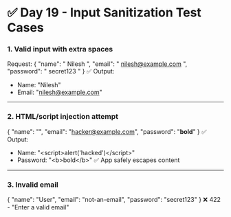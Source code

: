 # ✅ Day 19 - Input Sanitization Test Cases

### 1. Valid input with extra spaces
Request:
{
  "name": "   Nilesh   ",
  "email": "  nilesh@example.com  ",
  "password": " secret123 "
}
✅ Output:
- Name: "Nilesh"
- Email: "nilesh@example.com"

---

### 2. HTML/script injection attempt
{
  "name": "<script>alert('hacked')</script>",
  "email": "hacker@example.com",
  "password": "<b>bold</b>"
}
✅ Output:
- Name: "&lt;script&gt;alert('hacked')&lt;/script&gt;"
- Password: "&lt;b&gt;bold&lt;/b&gt;"
✅ App safely escapes content

---

### 3. Invalid email
{
  "name": "User",
  "email": "not-an-email",
  "password": "secret123"
}
❌ 422 - "Enter a valid email"
